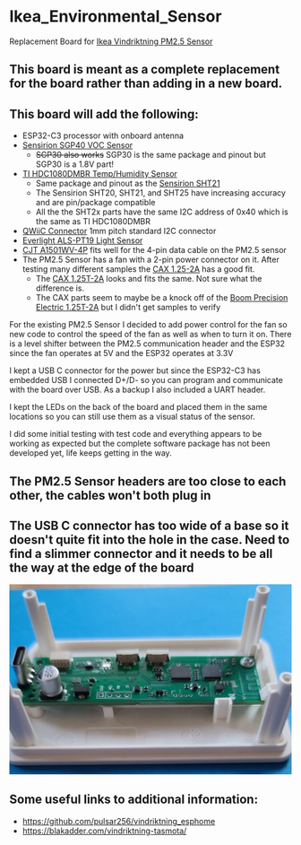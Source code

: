 # Ikea_Environmental_Sensor
Replacement Board for [Ikea Vindriktning PM2.5 Sensor](https://www.ikea.com/us/en/p/vindriktning-air-quality-sensor-60515911/)

## This board is meant as a complete replacement for the board rather than adding in a new board. 

## This board will add the following:

- ESP32-C3 processor with onboard antenna
- [Sensirion SGP40 VOC Sensor](https://www.sensirion.com/en/environmental-sensors/gas-sensors/sgp40/)
  - ~~SGP30 also works~~   SGP30 is the same package and pinout but SGP30 is a 1.8V part!
- [TI HDC1080DMBR Temp/Humidity Sensor](https://www.ti.com/store/ti/en/p/product/?p=HDC1080DMBR)
  - Same package and pinout as the [Sensirion SHT21](https://www.sensirion.com/en/environmental-sensors/humidity-sensors/humidity-temperature-sensor-sht2x-digital-i2c-accurate/)
  - The Sensirion SHT20, SHT21, and SHT25 have increasing accuracy and are pin/package compatible
  - All the the SHT2x parts have the same I2C address of 0x40 which is the same as TI HDC1080DMBR
- [QWiiC Connector](https://www.jst-mfg.com/product/pdf/eng/eSR.pdf) 1mm pitch standard I2C connector
- [Everlight ALS-PT19 Light Sensor](https://en.everlight.com/sensor/category-ambient_light_sensor/analog_ambient_light_sensor/)
- [CJT A1501WV-4P](https://www.lcsc.com/product-detail/Wire-To-Board-Wire-To-Wire-Connector_CJT-Changjiang-Connectors-A1501WV-4P_C225134.html) fits well for the 4-pin data cable on the PM2.5 sensor
- The PM2.5 Sensor has a fan with a 2-pin power connector on it. After testing many different samples the [CAX 1.25-2A](https://www.lcsc.com/product-detail/Wire-To-Board-Wire-To-Wire-Connector_CAX-1-25-2A_C722594.html) has a good fit.
  - The [CAX 1.25T-2A](https://www.lcsc.com/product-detail/Wire-To-Board-Wire-To-Wire-Connector_CAX-1-25T-2A_C722633.html) looks and fits the same. Not sure what the difference is.
  - The CAX parts seem to maybe be a knock off of the [Boom Precision Electric 1.25T-2A](https://www.lcsc.com/product-detail/Wire-To-Board-Wire-To-Wire-Connector_BOOMELE-Boom-Precision-Elec-1-25T-2A_C10819.html) but I didn't get samples to verify

For the existing PM2.5 Sensor I decided to add power control for the fan so new code to control the speed of the fan as well as when to turn it on. There is a level shifter between the PM2.5 communication header and the ESP32 since the fan operates at 5V and the ESP32 operates at 3.3V

I kept a USB C connector for the power but since the ESP32-C3 has embedded USB I connected D+/D- so you can program and communicate with the board over USB. As a backup I also included a UART header.

I kept the LEDs on the back of the board and placed them in the same locations so you can still use them as a visual status of the sensor.

I did some initial testing with test code and everything appears to be working as expected but the complete software package has not been developed yet, life keeps getting in the way.

## The PM2.5 Sensor headers are too close to each other, the cables won't both plug in
## The USB C connector has too wide of a base so it doesn't quite fit into the hole in the case. Need to find a slimmer connector and it needs to be all the way at the edge of the board

![Prototype](https://github.com/GeorgeIoak/Ikea_Environmental_Sensor/blob/master/images/2021-10-28%2016.59.06.jpg "Prototype Fit")

## Some useful links to additional information:

- https://github.com/pulsar256/vindriktning_esphome
- https://blakadder.com/vindriktning-tasmota/
